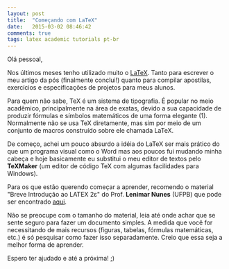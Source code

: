 ```yaml
---
layout: post
title:  "Começando com LaTeX"
date:   2015-03-02 08:46:42
comments: true
tags: latex academic tutorials pt-br
---
```


Olá pessoal,

Nos últimos meses tenho utilizado muito o [LaTeX](http://pt.wikipedia.org/wiki/LaTeX "LaTeX"). Tanto para escrever o meu artigo da pós (finalmente conclui!) quanto para compilar apostilas, exercícios e especificações de projetos para meus alunos.

Para quem não sabe, TeX é um sistema de tipografia. É popular no meio acadêmico, principalmente na área de exatas, devido a sua capacidade de produzir fórmulas e símbolos matemáticos de uma forma elegante (1). Normalmente não se usa TeX diretamente, mas sim por meio de um conjunto de macros construído sobre ele chamada LaTeX.

De começo, achei um pouco absurdo a idéia do LaTeX ser mais prático do que um programa visual como o Word mas aos poucos fui mudando minha cabeça e hoje basicamente eu substitui o meu editor de textos pelo **TeXMaker** (um editor de código TeX com algumas facilidades para Windows).

Para os que estão querendo começar a aprender, recomendo o material "Breve Introdução ao 
LATEX 2ε" do Prof. **Lenimar Nunes** (UFPB) que pode ser encontrado [aqui](http://www.lce.esalq.usp.br/clarice/Paraiba.pdf "Breve Introdução ao LaTeX").

Não se preocupe com o tamanho do material, leia até onde achar que se sente seguro para fazer um documento simples. A medida que você for necessitando de mais recursos (figuras, tabelas, fórmulas matemáticas, etc.) é só pesquisar como fazer isso separadamente. Creio que essa seja a melhor forma de aprender.

Espero ter ajudado e até a próxima! ;)